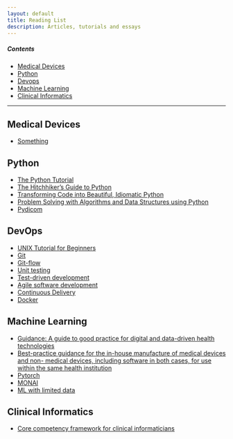```yaml
---
layout: default
title: Reading List
description: Articles, tutorials and essays
---
```


<div class="card" style="width: 18rem;">
    <div class="card-body">
        <h5 class="card-title">Contents</h5>
        <ul>
        <li><a href="#meddev">Medical Devices</a></li>
        <li><a href="#python">Python</a></li>
        <li><a href="#devops">Devops</a></li>
        <li><a href="#ml">Machine Learning</a></li>
        <li><a href="#informatics">Clinical Informatics</a></li>
        </ul>
   </div>
</div>
<hr>

## <a name=meddev></a>Medical Devices 
* [Something](#someting)

## <a name=python></a>Python 
* [The Python Tutorial](https://docs.python.org/3/tutorial/index.html)
* [The Hitchhiker’s Guide to Python](https://docs.python-guide.org)
* [Transforming Code into Beautiful, Idiomatic Python](https://youtu.be/OSGv2VnC0go)
* [Problem Solving with Algorithms and Data Structures using Python](https://runestone.academy/runestone/books/published/pythonds/index.html)
* [Pydicom](https://pydicom.github.io/pydicom)

## <a name=devops></a>DevOps 
* [UNIX Tutorial for Beginners](http://www.ee.surrey.ac.uk/Teaching/Unix)
* [Git](https://www.atlassian.com/git/tutorials/learn-git-with-bitbucket-cloud)
* [Git-flow](https://datasift.github.io/gitflow/IntroducingGitFlow.html)
* [Unit testing](https://testing.googleblog.com/2015/04/just-say-no-to-more-end-to-end-tests.html)
* [Test-driven development](http://agiledata.org/essays/tdd.html)
* [Agile software development](http://agilemanifesto.org/principles.html)
* [Continuous Delivery](https://www.atlassian.com/continuous-delivery/principles/continuous-integration-vs-delivery-vs-deployment)
* [Docker](https://docs.docker.com/engine/docker-overview/)

## <a name=ml></a>Machine Learning 
* [Guidance: A guide to good practice for digital and data-driven health technologies](https://www.gov.uk/government/publications/code-of-conduct-for-data-driven-health-and-care-technology/initial-code-of-conduct-for-data-driven-health-and-care-technology)
* [Best-practice guidance for the in-house manufacture of medical devices and non- medical devices, including software in both cases, for use within the same health institution](https://www.ipem.ac.uk/Portals/0/IHMU%20best-practice%20guidance%20FINAL.pdf?ver=2021-01-18-101840-073)  
* [Pytorch](https://pytorch.org/assets/deep-learning/Deep-Learning-with-PyTorch.pdf)
* [MONAI](https://monai.io)
* [ML with limited data](https://assets.publishing.service.gov.uk/government/uploads/system/uploads/attachment_data/file/941511/Machine_Learning_with_Limited_Data_original_version_.pdf)

## <a name=informatics></a>Clinical Informatics
* [Core competency framework for clinical informaticians](https://facultyofclinicalinformatics.org.uk/core-competency-framework)
